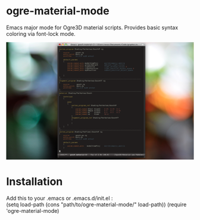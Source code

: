 
ogre-material-mode
==================
Emacs major mode for Ogre3D material scripts. Provides basic syntax coloring via font-lock mode.


![ogre-material-mode on cocoa-emacs](http://github.com/sevas/ogre-material-mode/raw/master/screenshot.png "ogre-material-mode on cocoa-emacs")


Installation
=================

Add this to your .emacs or .emacs.d/init.el :  
        (setq load-path (cons "path/to/ogre-material-mode/" load-path))
        (require 'ogre-material-mode)
